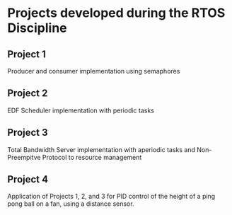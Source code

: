 # Projects developed during the RTOS Discipline
## Project 1
Producer and consumer implementation using semaphores
## Project 2
EDF Scheduler implementation with periodic tasks 
## Project 3
Total Bandwidth Server implementation with aperiodic tasks and Non-Preempitve Protocol to resource management
## Project 4
Application of Projects 1, 2, and 3 for PID control of the height of a ping pong ball on a fan, using a distance sensor.
